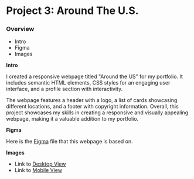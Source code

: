 # Project 3: Around The U.S.

### Overview  

* Intro  
* Figma  
* Images  
  
**Intro**
  
I created a responsive webpage titled "Around the US" for my portfolio. It includes semantic HTML elements, CSS styles for an engaging user interface, and a profile section with interactivity.

The webpage features a header with a logo, a list of cards showcasing different locations, and a footer with copyright information. Overall, this project showcases my skills in creating a responsive and visually appealing webpage, making it a valuable addition to my portfolio.
  
**Figma**  
  
Here is the <a href="https://www.figma.com/file/IL7ovoAUOGd9ztqu2udDz5/Around-the-US?t=enplaCTucrhyyPrT-1">Figma</a> file that this webpage is based on. 
  
**Images**  
  
- Link to <a href="https://github.com/stalonesyl/se_project_aroundtheus/blob/main/images/MAIN%20PAGE.png">Desktop View</a>
- Link to <a href="https://github.com/stalonesyl/se_project_aroundtheus/blob/main/images/MOBILE.png">Mobile View</a>
